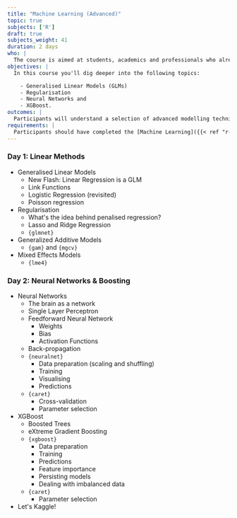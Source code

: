 ```yaml
---
title: "Machine Learning (Advanced)"
topic: true
subjects: ['R']
draft: true
subjects_weight: 41
duration: 2 days
who: |
  The course is aimed at students, academics and professionals who already use Machine Learning techniques but want to build more powerful models.
objectives: |
  In this course you'll dig deeper into the following topics:

    - Generalised Linear Models (GLMs)
    - Regularisation
    - Neural Networks and
    - XGBoost. 
outcomes: |
  Participants will understand a selection of advanced modelling techniques and be able to build powerful Machine Learning models.
requirements: |
  Participants should have completed the [Machine Learning]({{< ref "r-machine-learning.md" >}}) module.
---
```


### Day 1: Linear Methods

- Generalised Linear Models
	- New Flash: Linear Regression is a GLM
	- Link Functions
	- Logistic Regression (revisited)
	- Poisson regression
- Regularisation
	* What's the idea behind penalised regression?
	* Lasso and Ridge Regression
	* `{glmnet}`
- Generalized Additive Models
	* `{gam}` and `{mgcv}`
- Mixed Effects Models
	* `{lme4}`

### Day 2: Neural Networks & Boosting

- Neural Networks
	* The brain as a network
	* Single Layer Perceptron
	* Feedforward Neural Network
		- Weights
		- Bias
		- Activation Functions
	* Back-propagation
	* `{neuralnet}`
		- Data preparation (scaling and shuffling)
		- Training
		- Visualising
		- Predictions
	* `{caret}`
		- Cross-validation
		- Parameter selection
- XGBoost
	* Boosted Trees
	* eXtreme Gradient Boosting
	* `{xgboost}`
		- Data preparation
		- Training
		- Predictions
		- Feature importance
		- Persisting models
		- Dealing with imbalanced data
	* `{caret}`
		- Parameter selection
- Let's Kaggle!